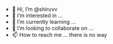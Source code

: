 - 👋 Hi, I’m @shiruvv
- 👀 I’m interested in ...
- 🌱 I’m currently learning ...
- 💞️ I’m looking to collaborate on ...
- 📫 How to reach me ... there is no way

<!---
shiruvv/shiruvv is a ✨ special ✨ repository because its `README.md` (this file) appears on your GitHub profile.
You can click the Preview link to take a look at your changes.
--->
